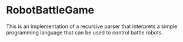 # RobotBattleGame

This is an implementation of a recursive parser that interprets a simple programming language that can be used to control battle robots.
